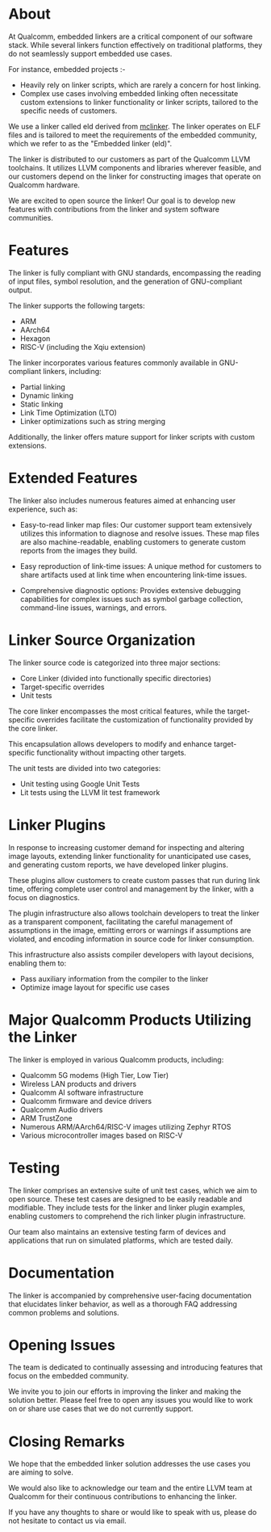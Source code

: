 # About

At Qualcomm, embedded linkers are a critical component of our software stack. While several linkers function effectively on traditional platforms, they do not seamlessly support embedded use cases.

For instance, embedded projects :-

- Heavily rely on linker scripts, which are rarely a concern for host linking.
- Complex use cases involving embedded linking often necessitate custom extensions to linker functionality or linker scripts, tailored to the specific needs of customers.

We use a linker called eld derived from [mclinker](https://github.com/mclinker/mclinker). The linker operates on ELF files and is tailored to meet the requirements of the embedded community, which we refer to as the "Embedded linker (eld)".

The linker is distributed to our customers as part of the Qualcomm LLVM toolchains. It utilizes LLVM components and libraries wherever feasible, and our customers depend on the linker for constructing images that operate on Qualcomm hardware.

We are excited to open source the linker! Our goal is to develop new features with contributions from the linker and system software communities.

# Features

The linker is fully compliant with GNU standards, encompassing the reading of input files, symbol resolution, and the generation of GNU-compliant output.

The linker supports the following targets:
- ARM
- AArch64
- Hexagon
- RISC-V (including the Xqiu extension)

The linker incorporates various features commonly available in GNU-compliant linkers, including:
- Partial linking
- Dynamic linking
- Static linking
- Link Time Optimization (LTO)
- Linker optimizations such as string merging

Additionally, the linker offers mature support for linker scripts with custom extensions.

# Extended Features

The linker also includes numerous features aimed at enhancing user experience, such as:

- Easy-to-read linker map files: Our customer support team extensively utilizes this information to diagnose and resolve issues. These map files are also machine-readable, enabling customers to generate custom reports from the images they build.

- Easy reproduction of link-time issues: A unique method for customers to share artifacts used at link time when encountering link-time issues.

- Comprehensive diagnostic options: Provides extensive debugging capabilities for complex issues such as symbol garbage collection, command-line issues, warnings, and errors.

# Linker Source Organization

The linker source code is categorized into three major sections:
- Core Linker (divided into functionally specific directories)
- Target-specific overrides
- Unit tests

The core linker encompasses the most critical features, while the target-specific overrides facilitate the customization of functionality provided by the core linker.

This encapsulation allows developers to modify and enhance target-specific functionality without impacting other targets.

The unit tests are divided into two categories:
- Unit testing using Google Unit Tests
- Lit tests using the LLVM lit test framework

# Linker Plugins

In response to increasing customer demand for inspecting and altering image layouts, extending linker functionality for unanticipated use cases, and generating custom reports, we have developed linker plugins.

These plugins allow customers to create custom passes that run during link time, offering complete user control and management by the linker, with a focus on diagnostics.

The plugin infrastructure also allows toolchain developers to treat the linker as a transparent component, facilitating the careful management of assumptions in the image, emitting errors or warnings if assumptions are violated, and encoding information in source code for linker consumption.

This infrastructure also assists compiler developers with layout decisions, enabling them to:
- Pass auxiliary information from the compiler to the linker
- Optimize image layout for specific use cases

# Major Qualcomm Products Utilizing the Linker

The linker is employed in various Qualcomm products, including:
- Qualcomm 5G modems (High Tier, Low Tier)
- Wireless LAN products and drivers
- Qualcomm AI software infrastructure
- Qualcomm firmware and device drivers
- Qualcomm Audio drivers
- ARM TrustZone
- Numerous ARM/AArch64/RISC-V images utilizing Zephyr RTOS
- Various microcontroller images based on RISC-V

# Testing

The linker comprises an extensive suite of unit test cases, which we aim to open source. These test cases are designed to be easily readable and modifiable. They include tests for the linker and linker plugin examples, enabling customers to comprehend the rich linker plugin infrastructure.

Our team also maintains an extensive testing farm of devices and applications that run on simulated platforms, which are tested daily.

# Documentation

The linker is accompanied by comprehensive user-facing documentation that elucidates linker behavior, as well as a thorough FAQ addressing common problems and solutions.

# Opening Issues

The team is dedicated to continually assessing and introducing features that focus on the embedded community.

We invite you to join our efforts in improving the linker and making the solution better. Please feel free to open any issues you would like to work on or share use cases that we do not currently support.

# Closing Remarks

We hope that the embedded linker solution addresses the use cases you are aiming to solve.

We would also like to acknowledge our team and the entire LLVM team at Qualcomm for their continuous contributions to enhancing the linker.

If you have any thoughts to share or would like to speak with us, please do not hesitate to contact us via email.
